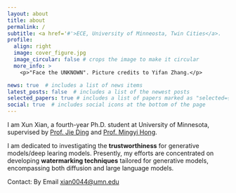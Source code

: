 ```yaml
---
layout: about
title: about
permalink: /
subtitle: <a href='#'>ECE, University of Minneosta, Twin Cities</a>. 
profile:
  align: right
  image: cover_figure.jpg
  image_circular: false # crops the image to make it circular
  more_info: >
    <p>"Face the UNKNOWN". Picture credits to Yifan Zhang.</p>

news: true  # includes a list of news items
latest_posts: false  # includes a list of the newest posts
selected_papers: true # includes a list of papers marked as "selected={true}"
social: true  # includes social icons at the bottom of the page
---
```



I am Xun Xian, a fourth-year Ph.D. student at University of Minnesota, supervised by [Prof. Jie Ding](https://jding.org/) and [Prof. Mingyi Hong](https://people.ece.umn.edu/~mhong/mingyi.html). 

I am dedicated to investigating the **trustworthiness** for generative models/deep learing models. Presently, my efforts are concentrated on developing **watermarking techniques** tailored for generative models, encompassing both diffusion and large language models.

Contact: By Email xian0044@umn.edu

